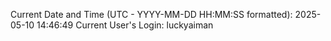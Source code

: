 Current Date and Time (UTC - YYYY-MM-DD HH:MM:SS formatted): 2025-05-10 14:46:49
Current User's Login: luckyaiman
